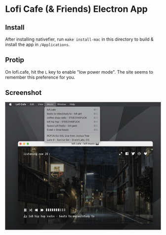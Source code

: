 # Lofi Cafe (& Friends) Electron App

## Install

After installing nativefier, run `make install-mac` in this directory to build & install the app in `/Applications`.

## Protip

On lofi.cafe, hit the `L` key to enable "low power mode". The site seems to remember this preference for you.

## Screenshot

![screenshot of the Lofi Cafe app playing lofi.cafe](./screenshot.png)
